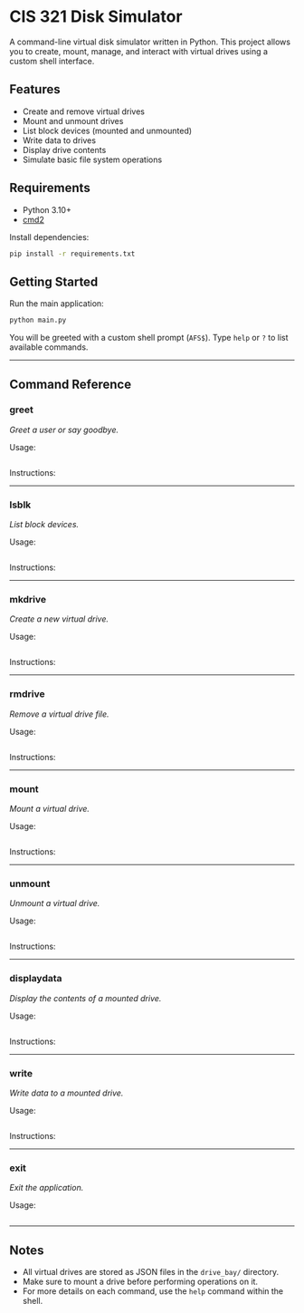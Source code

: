 # CIS 321 Disk Simulator

A command-line virtual disk simulator written in Python. This project allows you to create, mount, manage, and interact with virtual drives using a custom shell interface.

## Features

- Create and remove virtual drives
- Mount and unmount drives
- List block devices (mounted and unmounted)
- Write data to drives
- Display drive contents
- Simulate basic file system operations

## Requirements

- Python 3.10+
- [cmd2](https://github.com/python-cmd2/cmd2)

Install dependencies:

```bash
pip install -r requirements.txt
```

## Getting Started

Run the main application:

```bash
python main.py
```

You will be greeted with a custom shell prompt (`AFS$`). Type `help` or `?` to list available commands.

---

## Command Reference

### greet

_Greet a user or say goodbye._

Usage:

```greet [-g|--goodbye] name
```

Instructions: <!-- TODO: Add usage examples and details here -->

---

### lsblk

_List block devices._

Usage:

```lsblk [-a|--all]
```

Instructions: <!-- TODO: Add usage examples and details here -->

---

### mkdrive

_Create a new virtual drive._

Usage:

```mkdrive [-b BLOCKS] [-s SIZE] [-i INODE] name
```

Instructions: <!-- TODO: Add usage examples and details here -->

---

### rmdrive

_Remove a virtual drive file._

Usage:

```rmdrive name
```

Instructions: <!-- TODO: Add usage examples and details here -->

---

### mount

_Mount a virtual drive._

Usage:

```mount [-p PATH] name
```

Instructions: <!-- TODO: Add usage examples and details here -->

---

### unmount

_Unmount a virtual drive._

Usage:

```unmount path
```

Instructions: <!-- TODO: Add usage examples and details here -->

---

### displaydata

_Display the contents of a mounted drive._

Usage:

```displaydata path
```

Instructions: <!-- TODO: Add usage examples and details here -->

---

### write

_Write data to a mounted drive._

Usage:

```write path data
```

Instructions: <!-- TODO: Add usage examples and details here -->

---

### exit

_Exit the application._

Usage:

```exit
```

---

## Notes

- All virtual drives are stored as JSON files in the `drive_bay/` directory.
- Make sure to mount a drive before performing operations on it.
- For more details on each command, use the `help` command within the shell.
